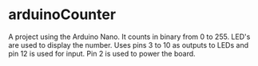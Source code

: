 # arduinoCounter
A project using the Arduino Nano. It counts in binary from 0 to 255. LED's are used to display the number.
Uses pins 3 to 10 as outputs to LEDs and pin 12 is used for input.  Pin 2 is used to power the board.


